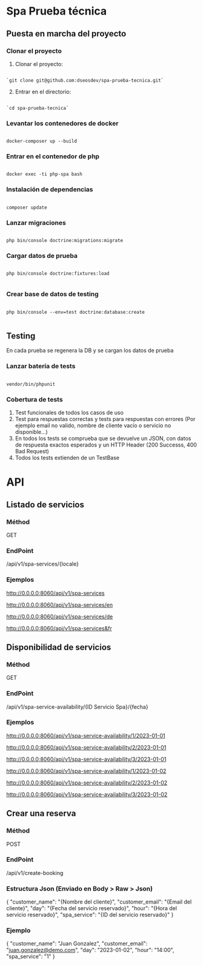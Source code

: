 # Spa Prueba técnica

## Puesta en marcha del proyecto

### Clonar el proyecto
1. Clonar el proyecto: 

``` code

`git clone git@github.com:dseosdev/spa-prueba-tecnica.git`

```
2. Entrar en el directorio: 
``` code

`cd spa-prueba-tecnica`

```


### Levantar los contenedores de docker
``` code

docker-composer up --build

```

### Entrar en el contenedor de php
``` code

docker exec -ti php-spa bash

```

### Instalación de dependencias
``` code

composer update

```

### Lanzar migraciones
``` code

php bin/console doctrine:migrations:migrate

```

### Cargar datos de prueba
``` code

php bin/console doctrine:fixtures:load


```

### Crear base de datos de testing
``` code

php bin/console --env=test doctrine:database:create


```

## Testing

En cada prueba se regenera la DB y se cargan los datos de prueba

### Lanzar batería de tests
``` code

vendor/bin/phpunit

```

### Cobertura de tests
1. Test funcionales de todos los casos de uso
2. Test para respuestas correctas y tests para respuestas con errores (Por ejemplo email no valido, nombre de cliente vacío o servicio no disponible...)
3. En todos los tests se comprueba que se devuelve un JSON, con datos de respuesta exactos esperados y un HTTP Header (200 Successs, 400 Bad Request)
4. Todos los tests extienden de un TestBase




# API

## Listado de servicios

### Méthod
GET

### EndPoint
/api/v1/spa-services/{locale}

### Ejemplos
http://0.0.0.0:8060/api/v1/spa-services

http://0.0.0.0:8060/api/v1/spa-services/en

http://0.0.0.0:8060/api/v1/spa-services/de

http://0.0.0.0:8060/api/v1/spa-services&fr



## Disponibilidad de servicios

### Méthod
GET

### EndPoint
/api/v1/spa-service-availability/{ID Servicio Spa}/{fecha}

### Ejemplos
http://0.0.0.0:8060/api/v1/spa-service-availability/1/2023-01-01

http://0.0.0.0:8060/api/v1/spa-service-availability/2/2023-01-01

http://0.0.0.0:8060/api/v1/spa-service-availability/3/2023-01-01

http://0.0.0.0:8060/api/v1/spa-service-availability/1/2023-01-02

http://0.0.0.0:8060/api/v1/spa-service-availability/2/2023-01-02

http://0.0.0.0:8060/api/v1/spa-service-availability/3/2023-01-02


## Crear una reserva

### Méthod
POST

### EndPoint
/api/v1/create-booking

### Estructura Json (Enviado en Body > Raw > Json)
{
    "customer_name": "{Nombre del cliente}",
    "customer_email": "{Email del cliente}",
    "day": "{Fecha del servicio reservado}",
    "hour": "{Hora del servicio reservado}",
    "spa_service": "{ID del servicio reservado}"
}

### Ejemplo
{
    "customer_name": "Juan Gonzalez",
    "customer_email": "juan.gonzalez@demo.com",
    "day": "2023-01-02",
    "hour": "14:00",
    "spa_service": "1"
}








